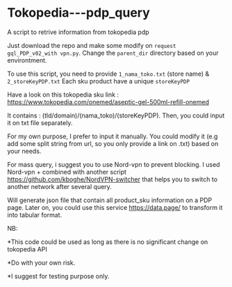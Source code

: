 # Tokopedia---pdp_query
A script to retrive information from tokopedia pdp

Just download the repo and make some modify on ``request gql_PDP_v02_with vpn.py``. Change the ``parent_dir`` directory based on your environtment.

To use this script, you need to provide ``1_nama_toko.txt`` (store name) & ``2_storeKeyPDP.txt``
Each sku product have a unique ``storeKeyPDP``

Have a look on this tokopedia sku link : https://www.tokopedia.com/onemed/aseptic-gel-500ml-refill-onemed

It contains : (tld/domain)/(nama_toko)/(storeKeyPDP).
Then, you could input it on txt file separately. 

For my own purpose, I prefer to input it manually. You could modify it (e.g add some split string from url, so you only provide a link on .txt) based on your needs.

For mass query, i suggest you to use Nord-vpn to prevent blocking.
I used Nord-vpn + combined with another script https://github.com/kboghe/NordVPN-switcher that helps you to switch to another network after several query.


Will generate json file that contain all product_sku information on a PDP page. Later on, you could use this service https://data.page/ to transform it into tabular format.

NB:

*This code could be used as long as there is no significant change on tokopedia API

*Do with your own risk.

*I suggest for testing purpose only.
